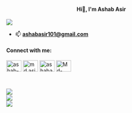 <h4 align="center">Hi👋, I'm Ashab Asir </h1>

![](https://visitcount.itsvg.in/api?id=Ashab-Asir&icon=5&color=3)

- 📫 **ashabasir101@gmail.com**

<h4 align="left">Connect with me:</h3>
<p align="left">
<a href="https://www.linkedin.com/in/ashab-asir-b0165622a/" target="blank"><img align="center" src="https://raw.githubusercontent.com/rahuldkjain/github-profile-readme-generator/master/src/images/icons/Social/linked-in-alt.svg" alt="ashab-asir-b0165622a" height="30" width="40" /></a>
<a href="https://www.facebook.com/md.asir.5473/" target="blank"><img align="center" src="https://raw.githubusercontent.com/rahuldkjain/github-profile-readme-generator/master/src/images/icons/Social/facebook.svg" alt="md.asir.5473" height="30" width="40" /></a>
<a href="https://www.hackerrank.com/ashabasir101" target="blank"><img align="center" src="https://raw.githubusercontent.com/rahuldkjain/github-profile-readme-generator/master/src/images/icons/Social/hackerrank.svg" alt="ashabasir101" height="30" width="40" /></a>
<a href="https://leetcode.com/Md-Asir/" target="blank"><img align="center" src="https://camo.githubusercontent.com/7c89b46de0f34cfcc4d8c7217c2359d1b1af78c72151f73f4e81b7aa127ca4c6/68747470733a2f2f692e696d6775722e636f6d2f49735335786b5a2e706e67" alt="Md-Asir" height="30" width="40" /></a>
</p>
<br>

![](https://github-readme-stats.vercel.app/api?username=Ashab-Asir&theme=blue-green&hide_border=false&include_all_commits=false&count_private=false)<br/>
![](https://github-readme-streak-stats.herokuapp.com/?user=Ashab-Asir&theme=blue-green&hide_border=false)<br/>
![](https://github-readme-stats.vercel.app/api/top-langs/?username=Ashab-Asir&theme=blue-green&hide_border=false&include_all_commits=false&count_private=false&layout=compact)
